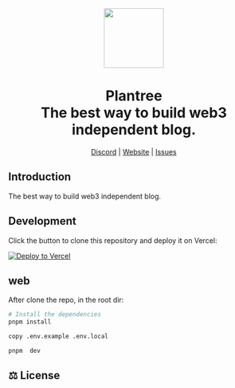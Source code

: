 <div align="center">

<a href="https://www.plantree.xyz" alt="PenX Logo">
    <img src="https://www.plantree.xyz/images/logo-512.png" height="120"/></a>

<h1 style="border-bottom: none">
    <b>Plantree</b><br />
      The best way to build web3 independent blog.
    <br>
</h1>

[Discord](https://discord.gg/nyVpH9njDu) | [Website](https://www.plantree.xyz) | [Issues](https://github.com/plantree-xyz/plantree/issues)

</div>

## Introduction

The best way to build web3 independent blog.

## Development

Click the button to clone this repository and deploy it on Vercel:

[![Deploy to Vercel](https://vercel.com/button)](https://vercel.com/new/clone?s=https%3A%2F%2Fgithub.com%2F0xjojo1%2Fplantree&project-name=plantree&repository-name=plantree&env=NEXTAUTH_SECRET,NEXT_PUBLIC_THEME,BLOB_READ_WRITE_TOKEN,DATABASE_URL,NEXT_PUBLIC_SPACE_ID,NEXT_PUBLIC_PROJECT_ID,NEXT_PUBLIC_NETWORK,NEXT_PUBLIC_CONNECT_TYPE,NEXT_PUBLIC_POSTS_PER_PAGE,NEXT_PUBLIC_PRIVY_APP_ID,PRIVY_APP_SECRET&envDescription=Please%20provide%20the%20following%20environment%20variables&envLink=https%3A%2F%2Fgithub.com%2F0xjojo1%2Fplantree%2Fblob%2Fmain%2FREADME.md)

## web

After clone the repo, in the root dir:

```bash
# Install the dependencies
pnpm install

copy .env.example .env.local

pnpm  dev
```

## ⚖️ License
